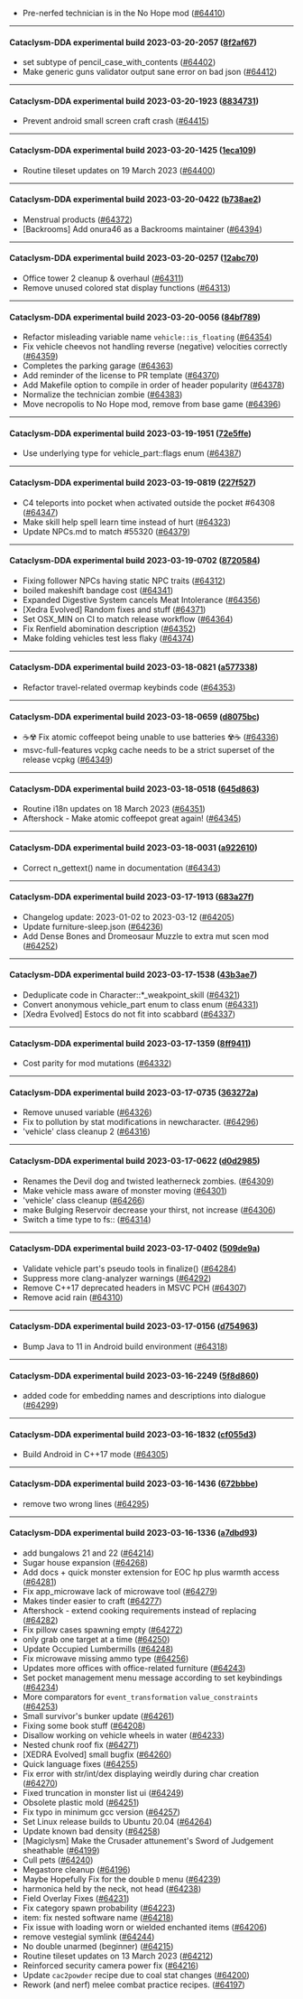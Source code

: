 * Pre-nerfed technician is in the No Hope mod ([#64410](https://github.com/CleverRaven/Cataclysm-DDA/pull/64410))

---

#### Cataclysm-DDA experimental build 2023-03-20-2057 ([8f2af67](https://github.com/CleverRaven/Cataclysm-DDA/releases/tag/cdda-experimental-2023-03-20-2057))

* set subtype of pencil_case_with_contents ([#64402](https://github.com/CleverRaven/Cataclysm-DDA/pull/64402))
* Make generic guns validator output sane error on bad json ([#64412](https://github.com/CleverRaven/Cataclysm-DDA/pull/64412))

---

#### Cataclysm-DDA experimental build 2023-03-20-1923 ([8834731](https://github.com/CleverRaven/Cataclysm-DDA/releases/tag/cdda-experimental-2023-03-20-1923))

* Prevent android small screen craft crash ([#64415](https://github.com/CleverRaven/Cataclysm-DDA/pull/64415))

---

#### Cataclysm-DDA experimental build 2023-03-20-1425 ([1eca109](https://github.com/CleverRaven/Cataclysm-DDA/releases/tag/cdda-experimental-2023-03-20-1425))

* Routine tileset updates on 19 March 2023 ([#64400](https://github.com/CleverRaven/Cataclysm-DDA/pull/64400))

---

#### Cataclysm-DDA experimental build 2023-03-20-0422 ([b738ae2](https://github.com/CleverRaven/Cataclysm-DDA/releases/tag/cdda-experimental-2023-03-20-0422))

* Menstrual products ([#64372](https://github.com/CleverRaven/Cataclysm-DDA/pull/64372))
* [Backrooms] Add onura46 as a Backrooms maintainer ([#64394](https://github.com/CleverRaven/Cataclysm-DDA/pull/64394))

---

#### Cataclysm-DDA experimental build 2023-03-20-0257 ([12abc70](https://github.com/CleverRaven/Cataclysm-DDA/releases/tag/cdda-experimental-2023-03-20-0257))

* Office tower 2 cleanup & overhaul ([#64311](https://github.com/CleverRaven/Cataclysm-DDA/pull/64311))
* Remove unused colored stat display functions ([#64313](https://github.com/CleverRaven/Cataclysm-DDA/pull/64313))

---

#### Cataclysm-DDA experimental build 2023-03-20-0056 ([84bf789](https://github.com/CleverRaven/Cataclysm-DDA/releases/tag/cdda-experimental-2023-03-20-0056))

* Refactor misleading variable name `vehicle::is_floating` ([#64354](https://github.com/CleverRaven/Cataclysm-DDA/pull/64354))
* Fix vehicle cheevos not handling reverse (negative) velocities correctly ([#64359](https://github.com/CleverRaven/Cataclysm-DDA/pull/64359))
* Completes the parking garage ([#64363](https://github.com/CleverRaven/Cataclysm-DDA/pull/64363))
* Add reminder of the license to PR template ([#64370](https://github.com/CleverRaven/Cataclysm-DDA/pull/64370))
* Add Makefile option to compile in order of header popularity ([#64378](https://github.com/CleverRaven/Cataclysm-DDA/pull/64378))
* Normalize the technician zombie ([#64383](https://github.com/CleverRaven/Cataclysm-DDA/pull/64383))
* Move necropolis to No Hope mod, remove from base game ([#64396](https://github.com/CleverRaven/Cataclysm-DDA/pull/64396))

---

#### Cataclysm-DDA experimental build 2023-03-19-1951 ([72e5ffe](https://github.com/CleverRaven/Cataclysm-DDA/releases/tag/cdda-experimental-2023-03-19-1951))

* Use underlying type for vehicle_part::flags enum ([#64387](https://github.com/CleverRaven/Cataclysm-DDA/pull/64387))

---

#### Cataclysm-DDA experimental build 2023-03-19-0819 ([227f527](https://github.com/CleverRaven/Cataclysm-DDA/releases/tag/cdda-experimental-2023-03-19-0819))

* C4 teleports into pocket when activated outside the pocket #64308 ([#64347](https://github.com/CleverRaven/Cataclysm-DDA/pull/64347))
* Make skill help spell learn time instead of hurt ([#64323](https://github.com/CleverRaven/Cataclysm-DDA/pull/64323))
* Update NPCs.md to match #55320 ([#64379](https://github.com/CleverRaven/Cataclysm-DDA/pull/64379))

---

#### Cataclysm-DDA experimental build 2023-03-19-0702 ([8720584](https://github.com/CleverRaven/Cataclysm-DDA/releases/tag/cdda-experimental-2023-03-19-0702))

* Fixing follower NPCs having static NPC traits ([#64312](https://github.com/CleverRaven/Cataclysm-DDA/pull/64312))
* boiled makeshift bandage cost ([#64341](https://github.com/CleverRaven/Cataclysm-DDA/pull/64341))
* Expanded Digestive System cancels Meat Intolerance ([#64356](https://github.com/CleverRaven/Cataclysm-DDA/pull/64356))
* [Xedra Evolved] Random fixes and stuff ([#64371](https://github.com/CleverRaven/Cataclysm-DDA/pull/64371))
* Set OSX_MIN on CI to match release workflow ([#64364](https://github.com/CleverRaven/Cataclysm-DDA/pull/64364))
* Fix Renfield abomination description ([#64352](https://github.com/CleverRaven/Cataclysm-DDA/pull/64352))
* Make folding vehicles test less flaky ([#64374](https://github.com/CleverRaven/Cataclysm-DDA/pull/64374))

---

#### Cataclysm-DDA experimental build 2023-03-18-0821 ([a577338](https://github.com/CleverRaven/Cataclysm-DDA/releases/tag/cdda-experimental-2023-03-18-0821))

* Refactor travel-related overmap keybinds code ([#64353](https://github.com/CleverRaven/Cataclysm-DDA/pull/64353))

---

#### Cataclysm-DDA experimental build 2023-03-18-0659 ([d8075bc](https://github.com/CleverRaven/Cataclysm-DDA/releases/tag/cdda-experimental-2023-03-18-0659))

* ☕☢️ Fix atomic coffeepot being unable to use batteries ☢️☕ ([#64336](https://github.com/CleverRaven/Cataclysm-DDA/pull/64336))
* msvc-full-features vcpkg cache needs to be a strict superset of the release vcpkg ([#64349](https://github.com/CleverRaven/Cataclysm-DDA/pull/64349))

---

#### Cataclysm-DDA experimental build 2023-03-18-0518 ([645d863](https://github.com/CleverRaven/Cataclysm-DDA/releases/tag/cdda-experimental-2023-03-18-0518))

* Routine i18n updates on 18 March 2023 ([#64351](https://github.com/CleverRaven/Cataclysm-DDA/pull/64351))
* Aftershock - Make atomic coffeepot great again! ([#64345](https://github.com/CleverRaven/Cataclysm-DDA/pull/64345))

---

#### Cataclysm-DDA experimental build 2023-03-18-0031 ([a922610](https://github.com/CleverRaven/Cataclysm-DDA/releases/tag/cdda-experimental-2023-03-18-0031))

* Correct n_gettext() name in documentation ([#64343](https://github.com/CleverRaven/Cataclysm-DDA/pull/64343))

---

#### Cataclysm-DDA experimental build 2023-03-17-1913 ([683a27f](https://github.com/CleverRaven/Cataclysm-DDA/releases/tag/cdda-experimental-2023-03-17-1913))

* Changelog update: 2023-01-02 to 2023-03-12 ([#64205](https://github.com/CleverRaven/Cataclysm-DDA/pull/64205))
* Update furniture-sleep.json ([#64236](https://github.com/CleverRaven/Cataclysm-DDA/pull/64236))
* Add Dense Bones and Dromeosaur Muzzle to extra mut scen mod ([#64252](https://github.com/CleverRaven/Cataclysm-DDA/pull/64252))

---

#### Cataclysm-DDA experimental build 2023-03-17-1538 ([43b3ae7](https://github.com/CleverRaven/Cataclysm-DDA/releases/tag/cdda-experimental-2023-03-17-1538))

* Deduplicate code in Character::*_weakpoint_skill ([#64321](https://github.com/CleverRaven/Cataclysm-DDA/pull/64321))
* Convert anonymous vehicle_part enum to class enum ([#64331](https://github.com/CleverRaven/Cataclysm-DDA/pull/64331))
* [Xedra Evolved] Estocs do not fit into scabbard ([#64337](https://github.com/CleverRaven/Cataclysm-DDA/pull/64337))

---

#### Cataclysm-DDA experimental build 2023-03-17-1359 ([8ff9411](https://github.com/CleverRaven/Cataclysm-DDA/releases/tag/cdda-experimental-2023-03-17-1359))

* Cost parity for mod mutations ([#64332](https://github.com/CleverRaven/Cataclysm-DDA/pull/64332))

---

#### Cataclysm-DDA experimental build 2023-03-17-0735 ([363272a](https://github.com/CleverRaven/Cataclysm-DDA/releases/tag/cdda-experimental-2023-03-17-0735))

* Remove unused variable ([#64326](https://github.com/CleverRaven/Cataclysm-DDA/pull/64326))
* Fix to pollution by stat modifications in newcharacter. ([#64296](https://github.com/CleverRaven/Cataclysm-DDA/pull/64296))
* 'vehicle' class cleanup 2 ([#64316](https://github.com/CleverRaven/Cataclysm-DDA/pull/64316))

---

#### Cataclysm-DDA experimental build 2023-03-17-0622 ([d0d2985](https://github.com/CleverRaven/Cataclysm-DDA/releases/tag/cdda-experimental-2023-03-17-0622))

* Renames the Devil dog and twisted leatherneck zombies. ([#64309](https://github.com/CleverRaven/Cataclysm-DDA/pull/64309))
* Make vehicle mass aware of monster moving ([#64301](https://github.com/CleverRaven/Cataclysm-DDA/pull/64301))
* 'vehicle' class cleanup ([#64266](https://github.com/CleverRaven/Cataclysm-DDA/pull/64266))
* make Bulging Reservoir decrease your thirst, not increase ([#64306](https://github.com/CleverRaven/Cataclysm-DDA/pull/64306))
* Switch a time type to fs:: ([#64314](https://github.com/CleverRaven/Cataclysm-DDA/pull/64314))

---

#### Cataclysm-DDA experimental build 2023-03-17-0402 ([509de9a](https://github.com/CleverRaven/Cataclysm-DDA/releases/tag/cdda-experimental-2023-03-17-0402))

* Validate vehicle part's pseudo tools in finalize() ([#64284](https://github.com/CleverRaven/Cataclysm-DDA/pull/64284))
* Suppress more clang-analyzer warnings ([#64292](https://github.com/CleverRaven/Cataclysm-DDA/pull/64292))
* Remove C++17 deprecated headers in MSVC PCH ([#64307](https://github.com/CleverRaven/Cataclysm-DDA/pull/64307))
* Remove acid rain ([#64310](https://github.com/CleverRaven/Cataclysm-DDA/pull/64310))

---

#### Cataclysm-DDA experimental build 2023-03-17-0156 ([d754963](https://github.com/CleverRaven/Cataclysm-DDA/releases/tag/cdda-experimental-2023-03-17-0156))

* Bump Java to 11 in Android build environment ([#64318](https://github.com/CleverRaven/Cataclysm-DDA/pull/64318))

---

#### Cataclysm-DDA experimental build 2023-03-16-2249 ([5f8d860](https://github.com/CleverRaven/Cataclysm-DDA/releases/tag/cdda-experimental-2023-03-16-2249))

* added code for embedding names and descriptions into dialogue ([#64299](https://github.com/CleverRaven/Cataclysm-DDA/pull/64299))

---

#### Cataclysm-DDA experimental build 2023-03-16-1832 ([cf055d3](https://github.com/CleverRaven/Cataclysm-DDA/releases/tag/cdda-experimental-2023-03-16-1832))

* Build Android in C++17 mode ([#64305](https://github.com/CleverRaven/Cataclysm-DDA/pull/64305))

---

#### Cataclysm-DDA experimental build 2023-03-16-1436 ([672bbbe](https://github.com/CleverRaven/Cataclysm-DDA/releases/tag/cdda-experimental-2023-03-16-1436))

* remove two wrong lines ([#64295](https://github.com/CleverRaven/Cataclysm-DDA/pull/64295))

---

#### Cataclysm-DDA experimental build 2023-03-16-1336 ([a7dbd93](https://github.com/CleverRaven/Cataclysm-DDA/releases/tag/cdda-experimental-2023-03-16-1336))

* add bungalows 21 and 22 ([#64214](https://github.com/CleverRaven/Cataclysm-DDA/pull/64214))
* Sugar house expansion ([#64268](https://github.com/CleverRaven/Cataclysm-DDA/pull/64268))
* Add docs + quick monster extension for EOC hp plus warmth access ([#64281](https://github.com/CleverRaven/Cataclysm-DDA/pull/64281))
* Fix app_microwave lack of microwave tool ([#64279](https://github.com/CleverRaven/Cataclysm-DDA/pull/64279))
* Makes tinder easier to craft ([#64277](https://github.com/CleverRaven/Cataclysm-DDA/pull/64277))
* Aftershock - extend cooking requirements instead of replacing ([#64282](https://github.com/CleverRaven/Cataclysm-DDA/pull/64282))
* Fix pillow cases spawning empty ([#64272](https://github.com/CleverRaven/Cataclysm-DDA/pull/64272))
* only grab one target at a time ([#64250](https://github.com/CleverRaven/Cataclysm-DDA/pull/64250))
* Update Occupied Lumbermills ([#64248](https://github.com/CleverRaven/Cataclysm-DDA/pull/64248))
* Fix microwave missing ammo type ([#64256](https://github.com/CleverRaven/Cataclysm-DDA/pull/64256))
* Updates more offices with office-related furniture ([#64243](https://github.com/CleverRaven/Cataclysm-DDA/pull/64243))
* Set pocket management menu message according to set keybindings ([#64234](https://github.com/CleverRaven/Cataclysm-DDA/pull/64234))
* More comparators for `event_transformation` `value_constraints` ([#64253](https://github.com/CleverRaven/Cataclysm-DDA/pull/64253))
* Small survivor's bunker update ([#64261](https://github.com/CleverRaven/Cataclysm-DDA/pull/64261))
* Fixing some book stuff ([#64208](https://github.com/CleverRaven/Cataclysm-DDA/pull/64208))
* Disallow working on vehicle wheels in water ([#64233](https://github.com/CleverRaven/Cataclysm-DDA/pull/64233))
* Nested chunk roof fix ([#64271](https://github.com/CleverRaven/Cataclysm-DDA/pull/64271))
* [XEDRA Evolved] small bugfix ([#64260](https://github.com/CleverRaven/Cataclysm-DDA/pull/64260))
* Quick language fixes ([#64255](https://github.com/CleverRaven/Cataclysm-DDA/pull/64255))
* Fix error with str/int/dex displaying weirdly during char creation ([#64270](https://github.com/CleverRaven/Cataclysm-DDA/pull/64270))
* Fixed truncation in monster list ui ([#64249](https://github.com/CleverRaven/Cataclysm-DDA/pull/64249))
* Obsolete plastic mold ([#64251](https://github.com/CleverRaven/Cataclysm-DDA/pull/64251))
* Fix typo in minimum gcc version ([#64257](https://github.com/CleverRaven/Cataclysm-DDA/pull/64257))
* Set Linux release builds to Ubuntu 20.04 ([#64264](https://github.com/CleverRaven/Cataclysm-DDA/pull/64264))
* Update known bad density ([#64258](https://github.com/CleverRaven/Cataclysm-DDA/pull/64258))
* [Magiclysm] Make the Crusader attunement's Sword of Judgement sheathable ([#64199](https://github.com/CleverRaven/Cataclysm-DDA/pull/64199))
* Cull pets ([#64240](https://github.com/CleverRaven/Cataclysm-DDA/pull/64240))
* Megastore cleanup ([#64196](https://github.com/CleverRaven/Cataclysm-DDA/pull/64196))
* Maybe Hopefully Fix for the double ``D`` menu ([#64239](https://github.com/CleverRaven/Cataclysm-DDA/pull/64239))
* harmonica held by the neck, not head ([#64238](https://github.com/CleverRaven/Cataclysm-DDA/pull/64238))
* Field Overlay Fixes ([#64231](https://github.com/CleverRaven/Cataclysm-DDA/pull/64231))
* Fix category spawn probability ([#64223](https://github.com/CleverRaven/Cataclysm-DDA/pull/64223))
* item: fix nested software name ([#64218](https://github.com/CleverRaven/Cataclysm-DDA/pull/64218))
* Fix issue with loading worn or wielded enchanted items ([#64206](https://github.com/CleverRaven/Cataclysm-DDA/pull/64206))
* remove vestegial symlink ([#64244](https://github.com/CleverRaven/Cataclysm-DDA/pull/64244))
* No double unarmed (beginner) ([#64215](https://github.com/CleverRaven/Cataclysm-DDA/pull/64215))
* Routine tileset updates on 13 March 2023 ([#64212](https://github.com/CleverRaven/Cataclysm-DDA/pull/64212))
* Reinforced security camera power fix ([#64216](https://github.com/CleverRaven/Cataclysm-DDA/pull/64216))
* Update `cac2powder` recipe due to coal stat changes ([#64200](https://github.com/CleverRaven/Cataclysm-DDA/pull/64200))
* Rework (and nerf) melee combat practice recipes. ([#64197](https://github.com/CleverRaven/Cataclysm-DDA/pull/64197))
